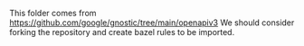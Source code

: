 This folder comes from https://github.com/google/gnostic/tree/main/openapiv3
We should consider forking the repository and create bazel rules to be imported.